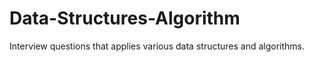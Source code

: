 # Data-Structures-Algorithm

Interview questions that applies various data structures and algorithms.
